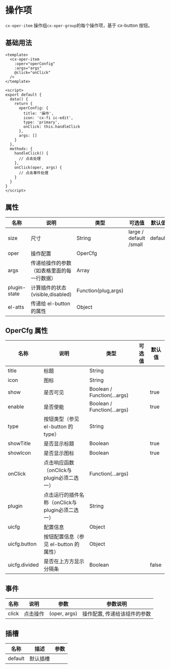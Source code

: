 # 操作项

`cx-oper-item` 操作组`cx-oper-group`的每个操作项，基于 cx-button 按钮。

## 基础用法

```vue
<template>
  <cx-oper-item
    :oper="operConfig"
    :args="args"
    @click="onClick"
  />
</template>

<script>
export default {
  data() {
    return {
      operConfig: {
        title: '操作',
        icon: 'cx-fi ic-edit',
        type: 'primary',
        onClick: this.handleClick
      },
      args: []
    }
  },
  methods: {
    handleClick() {
      // 点击处理
    },
    onClick(oper, args) {
      // 点击事件处理
    }
  }
}
</script>
```

## 属性

| 名称 | 说明 | 类型 | 可选值 | 默认值 |
| --- | ---- | ---- | ----- | ----- |
| size | 尺寸 | String | large / default /small | default |
| oper | 操作配置 | OperCfg | | |
| args | 传递给操作的参数（如表格里面的每一行数据） | Array | | |
| plugin-state | 计算插件的状态(visible,disabled) | Function(plug,args) | | |
| el-atts | 传递给 el-button 的属性 | Object | | |

## OperCfg 属性

| 名称 | 说明 | 类型 | 可选值 | 默认值 |
| --- | ---- | ---- | ----- | ----- |
| title | 标题 | String | | |
| icon | 图标 | String | | |
| show | 是否可见 | Boolean / Function(...args) | | true |
| enable | 是否使能 | Boolean / Function(...args) | | true |
| type | 按钮类型（参见 el-button 的 type） | String | | |
| showTitle | 是否显示标题 | Boolean | | true |
| showIcon | 是否显示图标 | Boolean | | true |
| onClick | 点击响应函数（onClick与plugin必须二选一） | Function(...args) | | |
| plugin | 点击运行的插件名称（onClick与plugin必须二选一） | String | | |
| uicfg | 配置信息 | Object | | |
| uicfg.button | 按钮配置信息（参见 el-button 的属性） | Object | | |
| uicfg.divided | 是否在上方方显示分隔条 | Boolean | | false |

## 事件

| 名称 | 说明 | 参数 | 参数说明 |
| ---- | --- | ---- | ----- |
| click | 点击操作 | (oper, args) | 操作配置, 传递给该组件的参数 |

## 插槽

| 名称 | 描述 | 参数 |
| ---- | --- | --- |
| default | 默认插槽 | |
